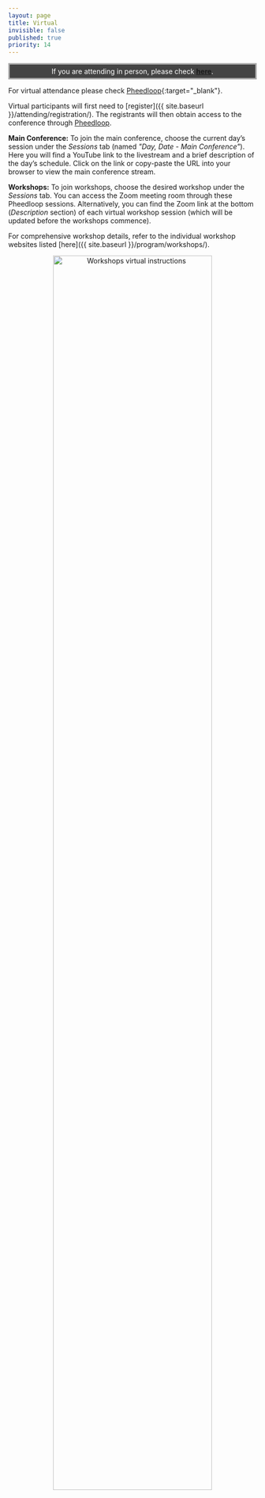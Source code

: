 ```yaml
---
layout: page
title: Virtual
invisible: false
published: true
priority: 14
---
```


<div width="100%" style="border: solid #aaa 3px; background:#444; padding: 5px; color: white; text-align: center;">
 If you are attending in person, please check <b><a href="{{ site.baseurl }}/attending/atvenue/">here</a></b>.
</div>

For virtual attendance please check [Pheedloop](https://pheedloop.com/RSS2023/virtual/){:target="_blank"}.

Virtual participants will first need to [register]({{ site.baseurl }}/attending/registration/). The registrants will then obtain access to the conference through [Pheedloop](https://pheedloop.com/RSS2023/virtual/).

**Main Conference:** To join the main conference, choose the current day’s session under the *Sessions* tab (named 
*"Day, Date - Main Conference"*). Here you will find a YouTube link to the livestream and a brief description of the day’s schedule. Click on the link or copy-paste the URL into your browser to view the main conference stream.


**Workshops:** To join workshops, choose the desired workshop under the *Sessions* tab. You can access the Zoom meeting room through these Pheedloop sessions. Alternatively, you can find the Zoom link at the bottom (*Description* section) of each virtual workshop session (which will be updated before the workshops commence). 

For comprehensive workshop details, refer to the individual workshop websites listed [here]({{ site.baseurl }}/program/workshops/).

<div style="text-align: center;">
  <a href="{{ site.baseurl }}/images/virtualinstructions.png">
  <img alt="Workshops virtual instructions" src="{{ site.baseurl }}/images/virtualinstructions.png" style="width: 80%;"/>
  </a>
</div>




